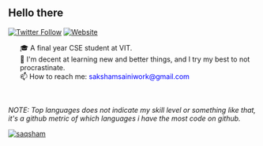 ## Hello there
<!--✨🌱👯🔭🤔💬😄⚡-->
<p align="left">
    <a href="https://twitter.com/saqshams"><img alt="Twitter Follow" src="https://img.shields.io/twitter/follow/saqshams?color=09f&label=%40saqshams&logo=twitter&logoColor=09f&style=for-the-badge&labelColor=black"></a>
    <a href="https://www.saqsham.link"><img alt="Website" src="https://img.shields.io/website?style=for-the-badge&up_color=blue&up_message=blog&url=https%3A%2F%2Fwww.saqsham.me&labelColor=black"></a>
</p>
<p align="left">
    <ul>
        🎓 A final year CSE student at VIT.
    <br>
        🌱 I'm decent at learning new and better things, and I try my best to not procrastinate.
    <br>
        📫 How to reach me: <span style="color:blue;">sakshamsainiwork@gmail.com</span>
    <br>
    </ul>
</p>
<br>

*NOTE: Top languages does not indicate my skill level or something like that, it's a github metric of which languages i have the most code on github.*

<a href="https://github.com/saqsham/saqsham">
  <img align="center" src="https://github-readme-stats.vercel.app/api/top-langs/?username=saqsham&theme=tokyonight&hide=html,css,scss,jupyter notebook,handlebars&langs_count=10&layout=compact" alt="saqsham" />
</a>
<!-- The End -->
